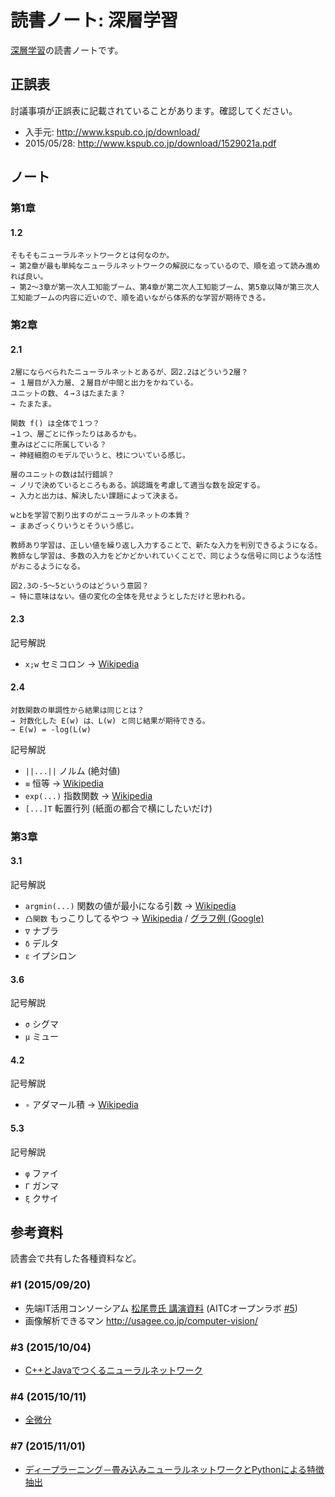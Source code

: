 読書ノート: 深層学習
====================

[深層学習](/workshop/2-deeplearning.md)の読書ノートです。

## 正誤表

討議事項が正誤表に記載されていることがあります。確認してください。

* 入手元: http://www.kspub.co.jp/download/
 * 2015/05/28: http://www.kspub.co.jp/download/1529021a.pdf

## ノート

### 第1章

#### 1.2
```
そもそもニューラルネットワークとは何なのか。
→ 第2章が最も単純なニューラルネットワークの解説になっているので、順を追って読み進めれば良い。
→ 第2〜3章が第一次人工知能ブーム、第4章が第二次人工知能ブーム、第5章以降が第三次人工知能ブームの内容に近いので、順を追いながら体系的な学習が期待できる。
```

### 第2章

#### 2.1
```
2層にならべられたニューラルネットとあるが、図2.2はどういう2層？
→ １層目が入力層、２層目が中間と出力をかねている。
ユニットの数、４→３はたまたま？
→ たまたま。
```

```
関数 f() は全体で１つ？
→１つ、層ごとに作ったりはあるかも。
重みはどこに所属している？
→ 神経細胞のモデルでいうと、枝についている感じ。
```

```
層のユニットの数は試行錯誤？
→ ノリで決めているところもある。誤認識を考慮して適当な数を設定する。
→ 入力と出力は、解決したい課題によって決まる。
```

```
wとbを学習で割り出すのがニューラルネットの本質？
→ まあざっくりいうとそういう感じ。
```

```
教師あり学習は、正しい値を繰り返し入力することで、新たな入力を判別できるようになる。
教師なし学習は、多数の入力をどかどかいれていくことで、同じような信号に同じような活性がおこるようになる。
```

```
図2.3の-5〜5というのはどういう意図？
→ 特に意味はない。値の変化の全体を見せようとしただけと思われる。
```

#### 2.3

記号解説

* `x;w` セミコロン → [Wikipedia](https://ja.wikipedia.org/wiki/%E3%82%BB%E3%83%9F%E3%82%B3%E3%83%AD%E3%83%B3)

#### 2.4
```
対数関数の単調性から結果は同じとは？
→ 対数化した E(w) は、L(w) と同じ結果が期待できる。
→ E(w) = -log(L(w)
```

記号解説

* `||...||` ノルム (絶対値)
* `≡` 恒等 → [Wikipedia](https://ja.wikipedia.org/wiki/%E7%AD%89%E5%8F%B7)
* `exp(...)` 指数関数 → [Wikipedia](https://ja.wikipedia.org/wiki/%E6%8C%87%E6%95%B0%E9%96%A2%E6%95%B0)
* `[...]T` 転置行列 (紙面の都合で横にしたいだけ)

### 第3章

#### 3.1

記号解説

* `argmin(...)` 関数の値が最小になる引数 → [Wikipedia](https://ja.wikipedia.org/wiki/Arg_max)
* `凸関数` もっこりしてるやつ → [Wikipedia](https://ja.wikipedia.org/wiki/%E5%87%B8%E9%96%A2%E6%95%B0)  / [グラフ例 (Google)](https://www.google.co.jp/?gws_rd=ssl#q=%3Dx%5E4-3x%5E3-4x%5E2%2B3x)
* `∇` ナブラ
* `δ` デルタ
* `ε` イプシロン

#### 3.6

記号解説

* `σ` シグマ
* `μ` ミュー

#### 4.2

記号解説

* `∘` アダマール積 → [Wikipedia](https://ja.wikipedia.org/wiki/%E3%82%A2%E3%83%80%E3%83%9E%E3%83%BC%E3%83%AB%E7%A9%8D)

#### 5.3

記号解説

* `φ` ファイ
* `Γ` ガンマ
* `ξ` クサイ

## 参考資料

読書会で共有した各種資料など。

### #1 (2015/09/20)

* 先端IT活用コンソーシアム [松尾豊氏 講演資料](http://aitc.jp/events/20150618-OpenLab/20150618_IoTv2.pdf) (AITCオープンラボ [ #5](http://aitc.jp/events/20150618-OpenLab/info.html))
* 画像解析できるマン http://usagee.co.jp/computer-vision/

### #3 (2015/10/04)

* [C++とJavaでつくるニューラルネットワーク](http://www.personal-media.co.jp/book/comp/247.html)

### #4 (2015/10/11)

* [全微分](http://www.iwata-system-support.com/CAE_HomePage/vector/differential7/differential7.html)

### #7 (2015/11/01)

* [ディープラーニング－畳み込みニューラルネットワークとPythonによる特徴抽出](http://postd.cc/deep-learning-convolutional-neural-networks-and-feature-extraction-with-python/)
